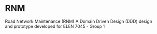 # RNM

Road Network Maintenance (RNM)
A Domain Driven Design (DDD) design and prototype developed for ELEN 7045 - Group 1
